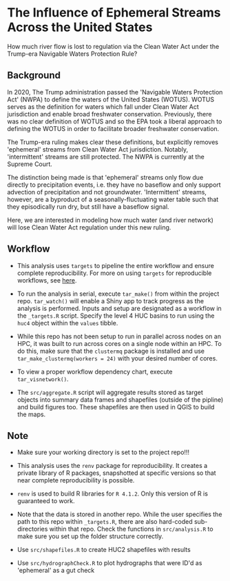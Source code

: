 # The Influence of Ephemeral Streams Across the United States
How much river flow is lost to regulation via the Clean Water Act under the Trump-era Navigable Waters Protection Rule?

## Background
In 2020, The Trump administration passed the 'Navigable Waters Protection Act' (NWPA) to define the waters of the United States (WOTUS). WOTUS serves as the definition for waters which fall under Clean Water Act jurisdiction and enable broad freshwater conservation. Previously, there was no clear definition of WOTUS and so the EPA took a liberal approach to defining the WOTUS in order to facilitate broader freshwater conservation.

The Trump-era ruling makes clear these definitions, but explicitly removes 'ephemeral' streams from Clean Water Act jurisdiction. Notably, 'intermittent' streams are still protected. The NWPA is currently at the Supreme Court.

The distinction being made is that 'ephemeral' streams only flow due directly to precipitation events, i.e. they have no baseflow and only support advection of precipitation and not groundwater. 'Intermittent' streams, however, are a byproduct of a seasonally-fluctuating water table such that they episodically run dry, but still have a baseflow signal.

Here, we are interested in modeling how much water (and river network) will lose Clean Water Act regulation under this new ruling.

## Workflow
- This analysis uses `targets` to pipeline the entire workflow and ensure complete reproducibility. For more on using `targets` for reproducible workflows, see [here](https://books.ropensci.org/targets/).

- To run the analysis in serial, execute `tar_make()` from within the project repo. `tar_watch()` will enable a Shiny app to track progress as the analysis is performed. Inputs and setup are designated as a workflow in the `_targets.R` script. Specify the level 4 HUC basins to run using the `huc4` object within the `values` tibble.

- While this repo has not been setup to run in parallel across nodes on an HPC, it was built to run across cores on a single node within an HPC. To do this, make sure that the `clustermq` package is installed and use `tar_make_clustermq(workers = 24)` with your desired number of cores.

- To view a proper workflow dependency chart, execute `tar_visnetwork()`.

- The `src/aggregate.R` script will aggregate results stored as target objects into summary data frames and shapefiles (outside of the pipline) and build figures too. These shapefiles are then used in QGIS to build the maps.


## Note
- Make sure your working directory is set to the project repo!!!

- This analysis uses the `renv` package for reproducibility. It creates a private library of R packages, snapshotted at specific versions so that near complete reproducibility is possible.

- `renv` is used to build R libraries for `R 4.1.2`. Only this version of R is guaranteed to work.

- Note that the data is stored in another repo. While the user specifies the path to this repo within `_targets.R`, there are also hard-coded sub-directories within that repo. Check the functions in `src/analysis.R` to make sure you set up the folder structure correctly.

- Use `src/shapefiles.R` to create HUC2 shapefiles with results

- Use `src/hydrographCheck.R` to plot hydrographs that were ID'd as 'ephemeral' as a gut check
